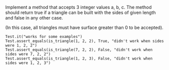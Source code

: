 Implement a method that accepts 3 integer values a, b, c. The method should return true if a triangle can be built with the sides of given length and false in any other case.

(In this case, all triangles must have surface greater than 0 to be accepted).

```
Test.it("works for some examples")
Test.assert_equals(is_triangle(1, 2, 2), True, "didn't work when sides were 1, 2, 2")
Test.assert_equals(is_triangle(7, 2, 2), False, "didn't work when sides were 7, 2, 2")
Test.assert_equals(is_triangle(1, 2, 3), False, "didn't work when sides were 1, 2, 3")
```